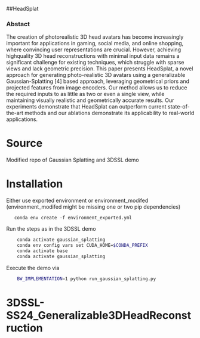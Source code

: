 ##HeadSplat
### Abstact
The creation of photorealistic 3D head avatars has become
increasingly important for applications in gaming, social
media, and online shopping, where convincing user
representations are crucial. However, achieving highquality
3D head reconstructions with minimal input data remains
a significant challenge for existing techniques, which
struggle with sparse views and lack geometric precision.
This paper presents HeadSplat, a novel approach for generating
photo-realistic 3D avatars using a generalizable
Gaussian-Splatting [4] based approach, leveraging geometrical
priors and projected features from image encoders.
Our method allows us to reduce the required inputs to as little
as two or even a single view, while maintaining visually
realistic and geometrically accurate results. Our experiments
demonstrate that HeadSplat can outperform current
state-of-the-art methods and our ablations demonstrate its
applicability to real-world applications.


# Source
Modified repo of Gaussian Splatting and 3DSSL demo

# Installation
Either use exported environment or environment_modifed (environment_modifed might be missing one or two pip dependencies)
```shell
   conda env create -f environment_exported.yml
```

Run the steps as in the 3DSSL demo
```bash
    conda activate gaussian_splatting
    conda env config vars set CUDA_HOME=$CONDA_PREFIX
    conda activate base
    conda activate gaussian_splatting
```

Execute the demo via
```bash
    BW_IMPLEMENTATION=1 python run_gaussian_splatting.py
```
# 3DSSL-SS24_Generalizable3DHeadReconstruction
